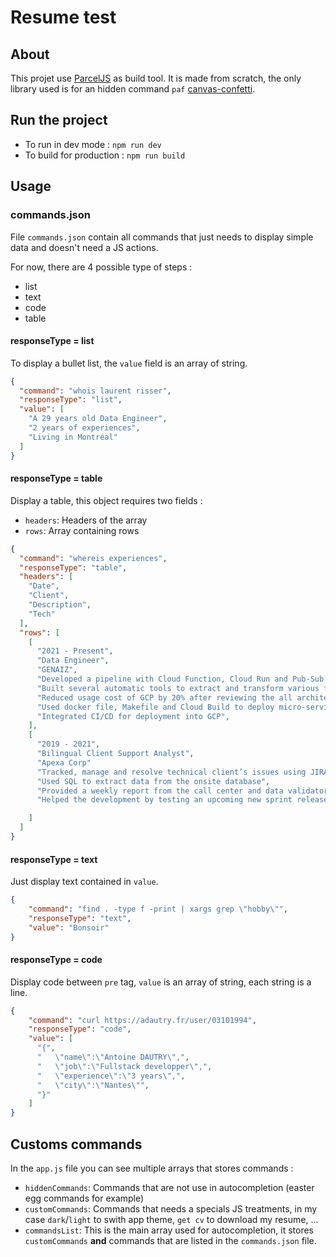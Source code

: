 # Resume test 

## About

This projet use [ParcelJS](https://parceljs.org/) as build tool. It is made from scratch, the only library used is for an hidden command `paf` [canvas-confetti](https://github.com/catdad/canvas-confetti).

## Run the project

- To run in dev mode : `npm run dev`
- To build for production : `npm run build`

## Usage

### commands.json

File `commands.json` contain all commands that just needs to display simple data and doesn't need a JS actions.

For now, there are 4 possible type of steps :
- list
- text
- code
- table

#### responseType = list

To display a bullet list, the `value` field is an array of string.

```json
{
  "command": "whois laurent risser",
  "responseType": "list",
  "value": [
    "A 29 years old Data Engineer",
    "2 years of experiences",
    "Living in Montréal"
  ]
}
```

#### responseType = table

Display a table, this object requires two fields :

- `headers`: Headers of the array
- `rows`: Array containing rows

```json
{
  "command": "whereis experiences",
  "responseType": "table",
  "headers": [
    "Date",
    "Client",
    "Description",
    "Tech"
  ],
  "rows": [
    [
      "2021 - Present",
      "Data Engineer",
      "GENAIZ",
      "Developed a pipeline with Cloud Function, Cloud Run and Pub-Sub to ingest files from Google Drive and SharePoint,",
      "Built several automatic tools to extract and transform various files (text, tables, images) into a standard document for internal usage",
      "Reduced usage cost of GCP by 20% after reviewing the all architecture.",
      "Used docker file, Makefile and Cloud Build to deploy micro-services into GCP",
      "Integrated CI/CD for deployment into GCP",
    ],
    [
      "2019 - 2021",
      "Bilingual Client Support Analyst",
      "Apexa Corp"
      "Tracked, manage and resolve technical client’s issues using JIRA ",
      "Used SQL to extract data from the onsite database",
      "Provided a weekly report from the call center and data validators using Tableau and Python to the senior leadership team.",
      "Helped the development by testing an upcoming new sprint release using a testing environment.",

    ]
  ]
}
```

#### responseType = text

Just display text contained in `value`.

```json
{
    "command": "find . -type f -print | xargs grep \"hobby\"",
    "responseType": "text",
    "value": "Bonsoir"
}
```

#### responseType = code

Display code between `pre` tag, `value` is an array of string, each string is a line.

```json
{
    "command": "curl https://adautry.fr/user/03101994",
    "responseType": "code",
    "value": [
      "{",
      "   \"name\":\"Antoine DAUTRY\",",
      "   \"job\":\"Fullstack developper\",",
      "   \"experience\":\"3 years\",",
      "   \"city\":\"Nantes\"",
      "}"
    ]
}
```

## Customs commands

In the `app.js` file you can see multiple arrays that stores commands :

- `hiddenCommands`: Commands that are not use in autocompletion (easter egg commands for example)
- `customCommands`: Commands that needs a specials JS treatments, in my case `dark`/`light` to swith app theme, `get cv` to download my resume, ...
- `commandsList`: This is the main array used for autocompletion, it stores `customCommands` **and** commands that are listed in the `commands.json` file.
